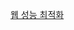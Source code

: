 [웹 성능 최적화](https://velog.io/@hsecode/%EC%B5%9C%EC%A0%81%ED%99%94-%EC%9B%B9-%EC%84%B1%EB%8A%A5-%EC%B5%9C%EC%A0%81%ED%99%94-%EB%B0%A9%EB%B2%95-5%EB%B6%84-%EC%99%84%EC%84%B1)
